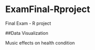 # ExamFinal-Rproject
Final Exam - R project 

##Data Visualization

Music effects on health condition

